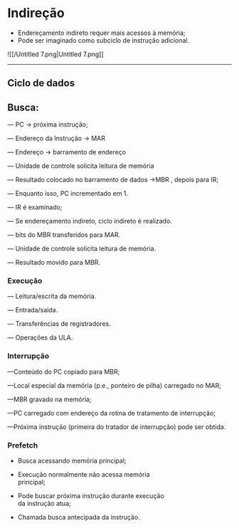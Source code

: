 # Indireção

- Endereçamento indireto requer mais acessos à memória;
- Pode ser imaginado como subciclo de instrução adicional.

![[/Untitled 7.png|Untitled 7.png]]

  

---

## Ciclo de dados

## Busca:

— PC → próxima instrução;

— Endereço da Instrução → MAR

— Endereço → barramento de endereço

— Unidade de controle solicita leitura de memória

— Resultado colocado no barramento de dados →MBR , depois para IR;

— Enquanto isso, PC incrementado em 1.

— IR é examinado;

— Se endereçamento indireto, ciclo indireto é realizado.

— bits do MBR transferidos para MAR.

— Unidade de controle solicita leitura de memória.

— Resultado movido para MBR.

  

### Execução

— Leitura/escrita da memória.

— Entrada/saída.

— Transferências de registradores.

— Operações da ULA.

  

### Interrupção

—Conteúdo do PC copiado para MBR;

—Local especial da memória (p.e., ponteiro de pilha) carregado no MAR;

—MBR gravado na memória;

—PC carregado com endereço da rotina de tratamento de interrupção;

—Próxima instrução (primeira do tratador de interrupção) pode ser obtida.

  

### Prefetch

- Busca acessando memória principal;
- Execução normalmente não acessa memória  
    principal;  
    
- Pode buscar próxima instrução durante execução  
    da instrução atua;  
    
- Chamada busca antecipada da instrução.